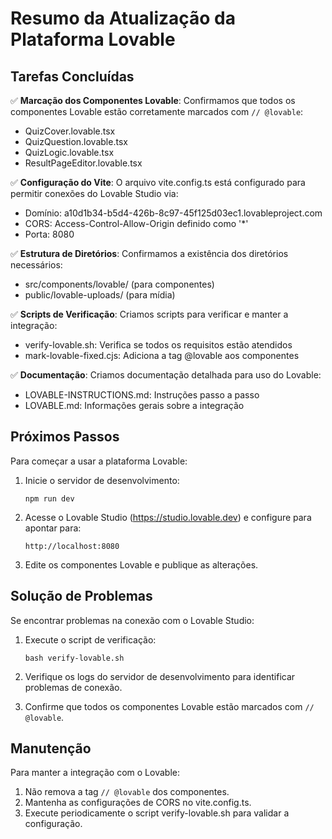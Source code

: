 # Resumo da Atualização da Plataforma Lovable

## Tarefas Concluídas

✅ **Marcação dos Componentes Lovable**: Confirmamos que todos os componentes Lovable estão corretamente marcados com `// @lovable`:
- QuizCover.lovable.tsx
- QuizQuestion.lovable.tsx
- QuizLogic.lovable.tsx
- ResultPageEditor.lovable.tsx

✅ **Configuração do Vite**: O arquivo vite.config.ts está configurado para permitir conexões do Lovable Studio via:
- Domínio: a10d1b34-b5d4-426b-8c97-45f125d03ec1.lovableproject.com
- CORS: Access-Control-Allow-Origin definido como '*'
- Porta: 8080

✅ **Estrutura de Diretórios**: Confirmamos a existência dos diretórios necessários:
- src/components/lovable/ (para componentes)
- public/lovable-uploads/ (para mídia)

✅ **Scripts de Verificação**: Criamos scripts para verificar e manter a integração:
- verify-lovable.sh: Verifica se todos os requisitos estão atendidos
- mark-lovable-fixed.cjs: Adiciona a tag @lovable aos componentes

✅ **Documentação**: Criamos documentação detalhada para uso do Lovable:
- LOVABLE-INSTRUCTIONS.md: Instruções passo a passo
- LOVABLE.md: Informações gerais sobre a integração

## Próximos Passos

Para começar a usar a plataforma Lovable:

1. Inicie o servidor de desenvolvimento:
   ```
   npm run dev
   ```

2. Acesse o Lovable Studio (https://studio.lovable.dev) e configure para apontar para:
   ```
   http://localhost:8080
   ```

3. Edite os componentes Lovable e publique as alterações.

## Solução de Problemas

Se encontrar problemas na conexão com o Lovable Studio:

1. Execute o script de verificação:
   ```
   bash verify-lovable.sh
   ```

2. Verifique os logs do servidor de desenvolvimento para identificar problemas de conexão.

3. Confirme que todos os componentes Lovable estão marcados com `// @lovable`.

## Manutenção

Para manter a integração com o Lovable:

1. Não remova a tag `// @lovable` dos componentes.
2. Mantenha as configurações de CORS no vite.config.ts.
3. Execute periodicamente o script verify-lovable.sh para validar a configuração.
